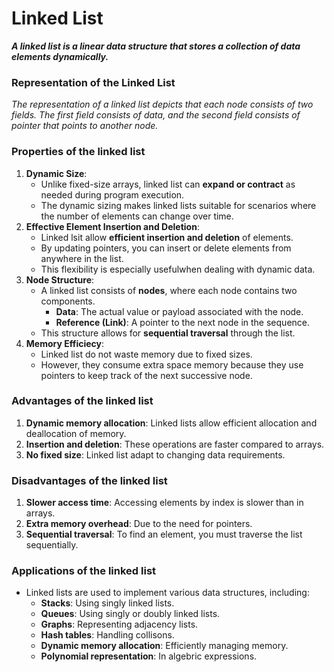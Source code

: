 # Linked List

***A linked list is a linear data structure that stores a collection of data elements dynamically.***

  ### Representation of the Linked List
  _The representation of a linked list depicts that each node consists of two fields. The first field consists of data, and the second field consists of pointer that points to another node._

### Properties of the linked list
1. **Dynamic Size**:
    - Unlike fixed-size arrays, linked list can **expand or contract** as needed during program execution.
    - The dynamic sizing makes linked lists suitable for scenarios where the number of elements can change over time.
2. **Effective Element Insertion and Deletion**:
    - Linked lsit allow **efficient insertion and deletion** of elements.
    - By updating pointers, you can insert or delete elements from anywhere in the list.
    - This flexibility is especially usefulwhen dealing with dynamic data.
3. **Node Structure**:
    - A linked list consists of **nodes**, where each node contains two components.
        - **Data**: The actual value or payload associated with the node.
        - **Reference (Link)**: A pointer to the next node in the sequence.
    - This structure allows for **sequential traversal** through the list.
4. **Memory Efficiecy**:
    - Linked list do not waste memory due to fixed sizes.
    - However, they consume extra space memory because they use pointers to keep track of the next successive node.
  
### Advantages of the linked list
1. **Dynamic memory allocation**: Linked lists allow efficient allocation and deallocation of memory.
2. **Insertion and deletion**: These operations are faster compared to arrays.
3. **No fixed size**: Linked list adapt to changing data requirements.

### Disadvantages of the linked list
1. **Slower access time**: Accessing elements by index is slower than in arrays.
2. **Extra memory overhead**: Due to the need for pointers.
3. **Sequential traversal**: To find an element, you must traverse the list sequentially.

### Applications of the linked list
- Linked lists are used to implement various data structures, including:
    - **Stacks**: Using singly linked lists.
    - **Queues**: Using singly or doubly linked lists.
    - **Graphs**: Representing adjacency lists.
    - **Hash tables**: Handling collisons.
    - **Dynamic memory allocation**: Efficiently managing memory.
    - **Polynomial representation**: In algebric expressions.
